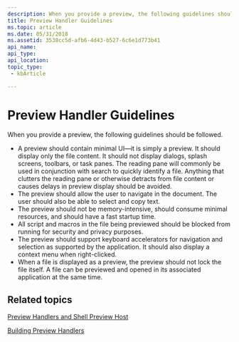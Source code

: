 ```yaml
---
description: When you provide a preview, the following guidelines should be followed.
title: Preview Handler Guidelines
ms.topic: article
ms.date: 05/31/2018
ms.assetid: 3538cc5d-afb6-4d43-b527-6c6e1d773b41
api_name: 
api_type: 
api_location: 
topic_type: 
 - kbArticle

---
```


# Preview Handler Guidelines

When you provide a preview, the following guidelines should be followed.

- A preview should contain minimal UI—it is simply a preview. It should display only the file content. It should not display dialogs, splash screens, toolbars, or task panes. The reading pane will commonly be used in conjunction with search to quickly identify a file. Anything that clutters the reading pane or otherwise detracts from file content or causes delays in preview display should be avoided.
- The preview should allow the user to navigate in the document. The user should also be able to select and copy text.
- The preview should not be memory-intensive, should consume minimal resources, and should have a fast startup time.
- All script and macros in the file being previewed should be blocked from running for security and privacy purposes.
- The preview should support keyboard accelerators for navigation and selection as supported by the application. It should also display a context menu when right-clicked.
- When a file is displayed as a preview, the preview should not lock the file itself. A file can be previewed and opened in its associated application at the same time.

## Related topics

<dl> <dt>

[Preview Handlers and Shell Preview Host](preview-handlers.md)
</dt> <dt>

[Building Preview Handlers](building-preview-handlers.md)
</dt> </dl>

 

 



